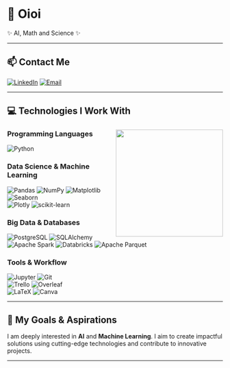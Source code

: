 # 👋 Oioi  
✨ AI, Math and Science ✨  

---

## 📫 Contact Me  
[![LinkedIn](https://img.shields.io/badge/LinkedIn-0A66C2?style=for-the-badge&logo=linkedin&logoColor=white)](https://www.linkedin.com/in/marcoamef/)  [![Email](https://img.shields.io/badge/Gmail-D14836?style=for-the-badge&logo=gmail&logoColor=white)](mailto:marco.2003br@gmail.com)  

---

## 💻 Technologies I Work With  

### **Programming Languages**  <img align="right" src="https://i.giphy.com/media/v1.Y2lkPTc5MGI3NjExNHg2bHd3MXE0Y29yaGEyam1ucTE2anhhMnp5N3QyMmwzd284Y2pmZSZlcD12MV9pbnRlcm5hbF9naWZfYnlfaWQmY3Q9Zw/pzryvxGeykOxeC0fWb/giphy.gif" width="250">
![Python](https://img.shields.io/badge/Python-3776AB?style=for-the-badge&logo=python&logoColor=white)

### **Data Science & Machine Learning**  
![Pandas](https://img.shields.io/badge/Pandas-150458?style=for-the-badge&logo=pandas&logoColor=white) ![NumPy](https://img.shields.io/badge/NumPy-013243?style=for-the-badge&logo=numpy&logoColor=white) 
![Matplotlib](https://img.shields.io/badge/Matplotlib-11557C?style=for-the-badge&logo=matplotlib&logoColor=white)  ![Seaborn](https://img.shields.io/badge/Seaborn-9E4A56?style=for-the-badge&logoColor=white)  
![Plotly](https://img.shields.io/badge/Plotly-3C4A6D?style=for-the-badge&logo=plotly&logoColor=white)  ![scikit-learn](https://img.shields.io/badge/scikit--learn-F7931E?style=for-the-badge&logo=scikit-learn&logoColor=white)

### **Big Data & Databases**  
![PostgreSQL](https://img.shields.io/badge/PostgreSQL-336791?style=for-the-badge&logo=postgresql&logoColor=white) ![SQLAlchemy](https://img.shields.io/badge/SQLAlchemy-6B4D4B?style=for-the-badge&logoColor=white)  ![Apache Spark](https://img.shields.io/badge/Apache%20Spark-E25A1C?style=for-the-badge&logo=apache-spark&logoColor=white) ![Databricks](https://img.shields.io/badge/Databricks-FF6A00?style=for-the-badge&logo=databricks&logoColor=white)  ![Apache Parquet](https://img.shields.io/badge/Apache%20Parquet-1E2A47?style=for-the-badge&logo=apache-spark&logoColor=white)  

### **Tools & Workflow**  
![Jupyter](https://img.shields.io/badge/Jupyter-F37626?style=for-the-badge&logo=jupyter&logoColor=white)  ![Git](https://img.shields.io/badge/Git-F05032?style=for-the-badge&logo=git&logoColor=white)  
![Trello](https://img.shields.io/badge/Trello-0079BF?style=for-the-badge&logo=trello&logoColor=white)  ![Overleaf](https://img.shields.io/badge/Overleaf-45C5B1?style=for-the-badge&logo=overleaf&logoColor=white)  
![LaTeX](https://img.shields.io/badge/LaTeX-008080?style=for-the-badge&logo=latex&logoColor=white)  ![Canva](https://img.shields.io/badge/Canva-00C4CC?style=for-the-badge&logo=canva&logoColor=white)  

---

## 🚀 My Goals & Aspirations  
I am deeply interested in **AI** and **Machine Learning**. I aim to create impactful solutions using cutting-edge technologies and contribute to innovative projects.  

---
